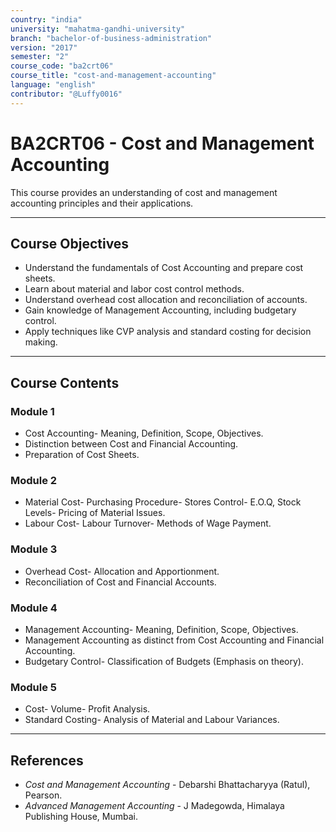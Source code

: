 ```yaml
---
country: "india"
university: "mahatma-gandhi-university"
branch: "bachelor-of-business-administration"
version: "2017"
semester: "2"
course_code: "ba2crt06"
course_title: "cost-and-management-accounting"
language: "english"
contributor: "@Luffy0016"
---
```

# BA2CRT06 - Cost and Management Accounting

This course provides an understanding of cost and management accounting principles and their applications.

---
## Course Objectives

* Understand the fundamentals of Cost Accounting and prepare cost sheets.
* Learn about material and labor cost control methods.
* Understand overhead cost allocation and reconciliation of accounts.
* Gain knowledge of Management Accounting, including budgetary control.
* Apply techniques like CVP analysis and standard costing for decision making.

---
## Course Contents

### Module 1
* Cost Accounting- Meaning, Definition, Scope, Objectives.
* Distinction between Cost and Financial Accounting.
* Preparation of Cost Sheets.

### Module 2
* Material Cost- Purchasing Procedure- Stores Control- E.O.Q, Stock Levels- Pricing of Material Issues.
* Labour Cost- Labour Turnover- Methods of Wage Payment.

### Module 3
* Overhead Cost- Allocation and Apportionment.
* Reconciliation of Cost and Financial Accounts.

### Module 4
* Management Accounting- Meaning, Definition, Scope, Objectives.
* Management Accounting as distinct from Cost Accounting and Financial Accounting.
* Budgetary Control- Classification of Budgets (Emphasis on theory).

### Module 5
* Cost- Volume- Profit Analysis.
* Standard Costing- Analysis of Material and Labour Variances.

---
## References
* *Cost and Management Accounting* - Debarshi Bhattacharyya (Ratul), Pearson.
* *Advanced Management Accounting* - J Madegowda, Himalaya Publishing House, Mumbai.